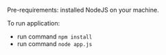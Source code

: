 Pre-requirements: installed NodeJS on your machine.

To run application:
- run command `npm install`
- run command `node app.js`